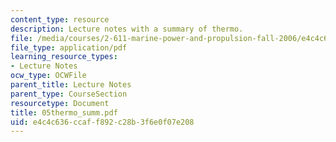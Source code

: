 ```yaml
---
content_type: resource
description: Lecture notes with a summary of thermo.
file: /media/courses/2-611-marine-power-and-propulsion-fall-2006/e4c4c636ccaff892c28b3f6e0f07e208_05thermo_summ.pdf
file_type: application/pdf
learning_resource_types:
- Lecture Notes
ocw_type: OCWFile
parent_title: Lecture Notes
parent_type: CourseSection
resourcetype: Document
title: 05thermo_summ.pdf
uid: e4c4c636-ccaf-f892-c28b-3f6e0f07e208
---
```

